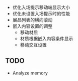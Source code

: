 - 优化入场提示移动端显示大小
- 优化未设置入场提示时的性能
- 展品列表的横向滚动
- 嵌入内容设置的调整
	- 移动材质
	- 材质根据嵌入内容条件显示
	- 移动交互设置


## TODO

- Analyze memory